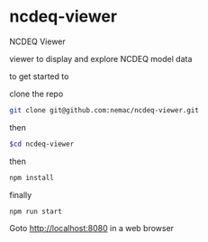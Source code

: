 # ncdeq-viewer
NCDEQ Viewer

viewer to display and explore NCDEQ model data

to get started to

clone the repo
```bash
git clone git@github.com:nemac/ncdeq-viewer.git
```

then
```bash
$cd ncdeq-viewer
```

then
```bash
npm install
```

finally
```bash
npm run start
```

Goto [http://localhost:8080](http://localhost:8080) in a web browser
